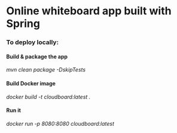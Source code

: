 # Online whiteboard app built with Spring
  
### To deploy locally:  
#### Build & package the app 
*mvn clean package -DskipTests*  
  
#### Build Docker image 
*docker build -t cloudboard:latest .*  
  
#### Run it 
*docker run -p 8080:8080 cloudboard:latest*  
